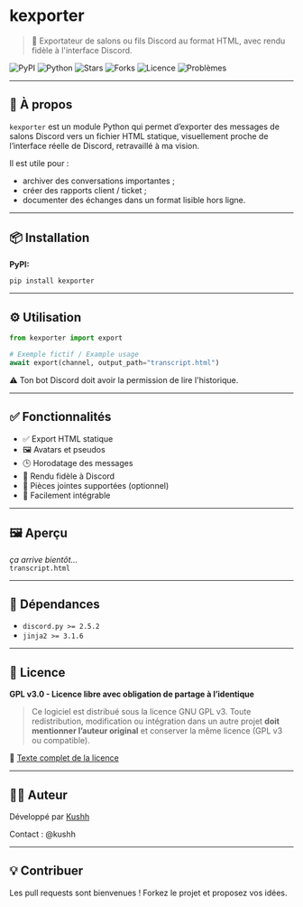 # kexporter

> 🧾 Exportateur de salons ou fils Discord au format HTML, avec rendu fidèle à l'interface Discord.  

![PyPI](https://img.shields.io/pypi/v/kexporter?style=flat-square&color=0a7cdb)
![Python](https://img.shields.io/badge/python-90%25-0a7cdb?style=flat-square)
![Stars](https://img.shields.io/github/stars/itsKushh/kexporter?style=flat-square&color=0a7cdb)
![Forks](https://img.shields.io/github/forks/itsKushh/kexporter?style=flat-square&color=0a7cdb)
![Licence](https://img.shields.io/badge/license-GPL--3.0-0a7cdb?style=flat-square)
![Problèmes](https://img.shields.io/github/issues/itsKushh/kexporter?style=flat-square&color=0a7cdb)

---

## 💙 À propos

`kexporter` est un module Python qui permet d’exporter des messages de salons Discord vers un fichier HTML statique, visuellement proche de l’interface réelle de Discord, retravaillé à ma vision.

Il est utile pour :
- archiver des conversations importantes ;
- créer des rapports client / ticket ;
- documenter des échanges dans un format lisible hors ligne.

---

## 📦 Installation

**PyPI:**

```bash
pip install kexporter
```

---

## ⚙️ Utilisation

```python
from kexporter import export

# Exemple fictif / Example usage
await export(channel, output_path="transcript.html")
```

⚠️ Ton bot Discord doit avoir la permission de lire l'historique.  

---

## ✅ Fonctionnalités

- ✅ Export HTML statique
- 🖼️ Avatars et pseudos
- 🕒 Horodatage des messages
- 🎨 Rendu fidèle à Discord
- 📎 Pièces jointes supportées (optionnel)
- 🔧 Facilement intégrable

---

## 🖼️ Aperçu

*ça arrive bientôt...*  
`transcript.html`

---

## 🔧 Dépendances

- `discord.py >= 2.5.2`
- `jinja2 >= 3.1.6`

---

## 📄 Licence

**GPL v3.0 - Licence libre avec obligation de partage à l’identique**  

> Ce logiciel est distribué sous la licence GNU GPL v3. Toute redistribution, modification ou intégration dans un autre projet **doit mentionner l’auteur original** et conserver la même licence (GPL v3 ou compatible).  

🔗 [Texte complet de la licence](https://www.gnu.org/licenses/gpl-3.0.fr.html)

---

## 🙋‍♂️ Auteur

Développé par [Kushh](https://github.com/itsKushh)  

Contact : @kushh

---

## 💡 Contribuer

Les pull requests sont bienvenues ! Forkez le projet et proposez vos idées.  
